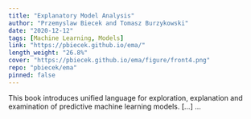 ```yaml
---
title: "Explanatory Model Analysis"
author: "Przemyslaw Biecek and Tomasz Burzykowski"
date: "2020-12-12"
tags: [Machine Learning, Models]
link: "https://pbiecek.github.io/ema/"
length_weight: "26.8%"
cover: "https://pbiecek.github.io/ema/figure/front4.png"
repo: "pbiecek/ema"
pinned: false
---
```


This book introduces unified language for exploration, explanation and examination of predictive machine learning models. [...]  ...
